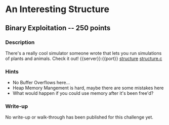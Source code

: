 # An Interesting Structure

## Binary Exploitation -- 250 points

### Description

There's a really cool simulator someone wrote that lets you run simulations of plants and animals. Check it out! {{server}}:{{port}} [structure](./structure) [structure.c](./structure.c) 

### Hints

* No Buffer Overflows here...
* Heap Memory Mangement is hard, maybe there are some mistakes here
* What would happen if you could use memory after it's been free'd?


### Write-up

No write-up or walk-through has been published for this challenge yet.

